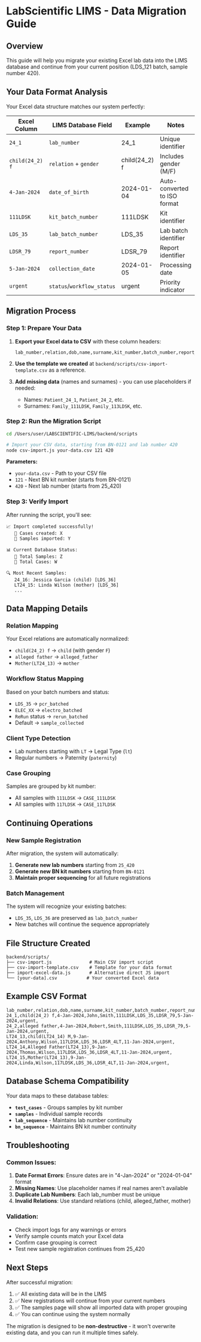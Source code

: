 # LabScientific LIMS - Data Migration Guide

## Overview
This guide will help you migrate your existing Excel lab data into the LIMS database and continue from your current position (LDS_121 batch, sample number 420).

## Your Data Format Analysis

Your Excel data structure matches our system perfectly:

| Excel Column | LIMS Database Field | Example | Notes |
|-------------|-------------------|---------|--------|
| `24_1` | `lab_number` | 24_1 | Unique identifier |
| `child(24_2) f` | `relation` + `gender` | child(24_2) f | Includes gender (M/F) |
| `4-Jan-2024` | `date_of_birth` | 2024-01-04 | Auto-converted to ISO format |
| `111LDSK` | `kit_batch_number` | 111LDSK | Kit identifier |
| `LDS_35` | `lab_batch_number` | LDS_35 | Lab batch identifier |
| `LDSR_79` | `report_number` | LDSR_79 | Report identifier |
| `5-Jan-2024` | `collection_date` | 2024-01-05 | Processing date |
| `urgent` | `status`/`workflow_status` | urgent | Priority indicator |

## Migration Process

### Step 1: Prepare Your Data

1. **Export your Excel data to CSV** with these column headers:
   ```
   lab_number,relation,dob,name,surname,kit_number,batch_number,report_number,process_date,status,notes
   ```

2. **Use the template we created** at `backend/scripts/csv-import-template.csv` as a reference.

3. **Add missing data** (names and surnames) - you can use placeholders if needed:
   - Names: `Patient_24_1`, `Patient_24_2`, etc.
   - Surnames: `Family_111LDSK`, `Family_113LDSK`, etc.

### Step 2: Run the Migration Script

```bash
cd /Users/user/LABSCIENTIFIC-LIMS/backend/scripts

# Import your CSV data, starting from BN-0121 and lab number 420
node csv-import.js your-data.csv 121 420
```

**Parameters:**
- `your-data.csv` - Path to your CSV file
- `121` - Next BN kit number (starts from BN-0121)
- `420` - Next lab number (starts from 25_420)

### Step 3: Verify Import

After running the script, you'll see:
```
📈 Import completed successfully!
   📁 Cases created: X
   🧪 Samples imported: Y

📊 Current Database Status:
   🧪 Total Samples: Z
   📁 Total Cases: W

🔍 Most Recent Samples:
   24_16: Jessica Garcia (child) [LDS_36]
   LT24_15: Linda Wilson (mother) [LDS_36]
   ...
```

## Data Mapping Details

### Relation Mapping
Your Excel relations are automatically normalized:
- `child(24_2) f` → `child` (with gender `F`)
- `alleged father` → `alleged_father`
- `Mother(LT24_13)` → `mother`

### Workflow Status Mapping
Based on your batch numbers and status:
- `LDS_35` → `pcr_batched`
- `ELEC_XX` → `electro_batched` 
- `ReRun` status → `rerun_batched`
- Default → `sample_collected`

### Client Type Detection
- Lab numbers starting with `LT` → Legal Type (`lt`)
- Regular numbers → Paternity (`paternity`)

### Case Grouping
Samples are grouped by kit number:
- All samples with `111LDSK` → `CASE_111LDSK`
- All samples with `117LDSK` → `CASE_117LDSK`

## Continuing Operations

### New Sample Registration
After migration, the system will automatically:
1. **Generate new lab numbers** starting from `25_420`
2. **Generate new BN kit numbers** starting from `BN-0121`
3. **Maintain proper sequencing** for all future registrations

### Batch Management
The system will recognize your existing batches:
- `LDS_35`, `LDS_36` are preserved as `lab_batch_number`
- New batches will continue the sequence appropriately

## File Structure Created

```
backend/scripts/
├── csv-import.js              # Main CSV import script
├── csv-import-template.csv    # Template for your data format
├── import-excel-data.js       # Alternative direct JS import
└── [your-data].csv           # Your converted Excel data
```

## Example CSV Format

```csv
lab_number,relation,dob,name,surname,kit_number,batch_number,report_number,process_date,status,notes
24_1,child(24_2) f,4-Jan-2024,John,Smith,111LDSK,LDS_35,LDSR_79,5-Jan-2024,urgent,
24_2,alleged father,4-Jan-2024,Robert,Smith,111LDSK,LDS_35,LDSR_79,5-Jan-2024,urgent,
LT24_13,child(LT24_14) M,9-Jan-2024,Anthony,Wilson,117LDSK,LDS_36,LDSR_4LT,11-Jan-2024,urgent,
LT24_14,Alleged Father(LT24_13),9-Jan-2024,Thomas,Wilson,117LDSK,LDS_36,LDSR_4LT,11-Jan-2024,urgent,
LT24_15,Mother(LT24_13),9-Jan-2024,Linda,Wilson,117LDSK,LDS_36,LDSR_4LT,11-Jan-2024,urgent,
```

## Database Schema Compatibility

Your data maps to these database tables:
- **`test_cases`** - Groups samples by kit number
- **`samples`** - Individual sample records
- **`lab_sequence`** - Maintains lab number continuity
- **`bn_sequence`** - Maintains BN kit number continuity

## Troubleshooting

### Common Issues:
1. **Date Format Errors**: Ensure dates are in "4-Jan-2024" or "2024-01-04" format
2. **Missing Names**: Use placeholder names if real names aren't available
3. **Duplicate Lab Numbers**: Each lab_number must be unique
4. **Invalid Relations**: Use standard relations (child, alleged_father, mother)

### Validation:
- Check import logs for any warnings or errors
- Verify sample counts match your Excel data
- Confirm case grouping is correct
- Test new sample registration continues from 25_420

## Next Steps

After successful migration:
1. ✅ All existing data will be in the LIMS
2. ✅ New registrations will continue from your current numbers
3. ✅ The samples page will show all imported data with proper grouping
4. ✅ You can continue using the system normally

The migration is designed to be **non-destructive** - it won't overwrite existing data, and you can run it multiple times safely.